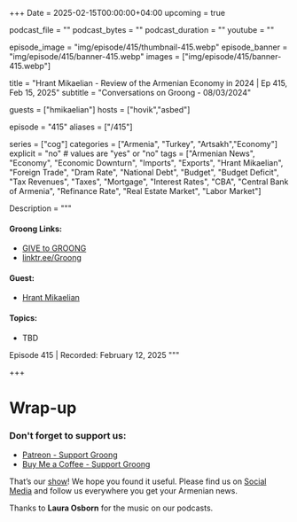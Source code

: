 +++
Date = 2025-02-15T00:00:00+04:00
upcoming = true

podcast_file = ""
podcast_bytes = ""
podcast_duration = ""
youtube = ""

episode_image = "img/episode/415/thumbnail-415.webp"
episode_banner = "img/episode/415/banner-415.webp"
images = ["img/episode/415/banner-415.webp"]

title = "Hrant Mikaelian - Review of the Armenian Economy in 2024 | Ep 415, Feb 15, 2025"
subtitle = "Conversations on Groong - 08/03/2024"

guests = ["hmikaelian"]
hosts = ["hovik","asbed"]

episode = "415"
aliases = ["/415"]

series = ["cog"]
categories = ["Armenia", "Turkey", "Artsakh","Economy"]
explicit = "no" # values are "yes" or "no"
tags = ["Armenian News", "Economy", "Economic Downturn", "Imports", "Exports", "Hrant Mikaelian", "Foreign Trade", "Dram Rate", "National Debt", "Budget", "Budget Deficit", "Tax Revenues", "Taxes", "Mortgage", "Interest Rates", "CBA", "Central Bank of Armenia", "Refinance Rate", "Real Estate Market", "Labor Market"]

Description = """

#### Groong Links:
* [GIVE to GROONG](https://podcasts.groong.org/donate)
* [linktr.ee/Groong](https://linktr.ee/groong)

#### Guest:
* [Hrant Mikaelian](/guest/hmikaelian)

#### Topics:
* TBD


Episode 415 | Recorded: February 12, 2025
"""

+++




# Wrap-up

### **Don't forget to support us:**
* [Patreon - Support Groong](https://www.patreon.com/ann_groong)
* [Buy Me a Coffee - Support Groong](https://www.buymeacoffee.com/groong)


That’s our [show](https://podcasts.groong.org/)! We hope you found it useful. Please find us on [Social Media](https://linktr.ee/groong) and follow us everywhere you get your Armenian news.

Thanks to **Laura Osborn** for the music on our podcasts.
